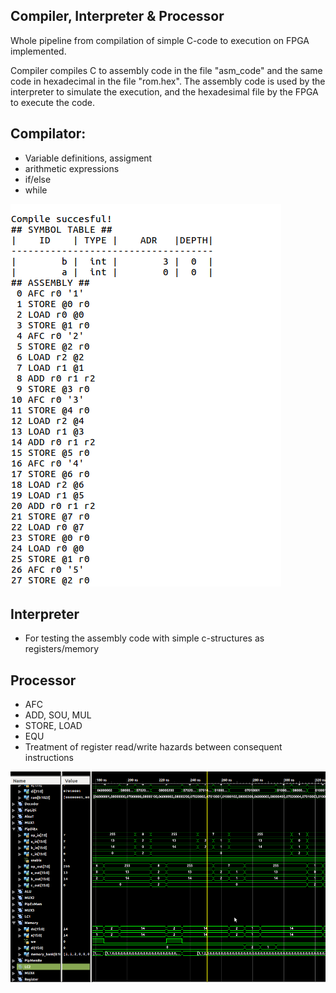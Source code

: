 ## Compiler, Interpreter & Processor
Whole pipeline from compilation of simple C-code to execution on FPGA implemented. 

Compiler compiles C to assembly code in the file "asm_code" and the same code in hexadecimal in the file "rom.hex". The assembly code is used by the interpreter to simulate the execution, and the hexadesimal file by the FPGA to execute the code.

## Compilator:
* Variable definitions, assigment
* arithmetic expressions
* if/else
* while

![compiler](Compiler.png?raw=true "Title")

## Interpreter
* For testing the assembly code with simple c-structures as registers/memory

## Processor
* AFC
* ADD, SOU, MUL
* STORE, LOAD
* EQU
* Treatment of register read/write hazards between consequent instructions

![processor](Processor.png?raw=true "Title")
